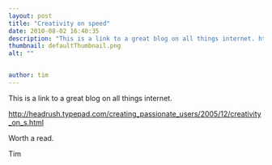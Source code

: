 ```yaml
---
layout: post
title: "Creativity on speed"
date: 2010-08-02 16:40:35
description: "This is a link to a great blog on all things internet. http -- //headrush.typepad.com/creating_passionate_users/2005/12/creativity_on_s.html Worth a read. Tim&#8230;"
thumbnail: defaultThumbnail.png
alt: ""


author: tim
---
```


<p>This is  a link to a great blog on all things internet.</p>

<p><a href="http://headrush.typepad.com/creating_passionate_users/2005/12/creativity_on_s.html">http://headrush.typepad.com/creating_passionate_users/2005/12/creativity_on_s.html</a></p>

<p>Worth a read.</p>

<p>Tim</p>
